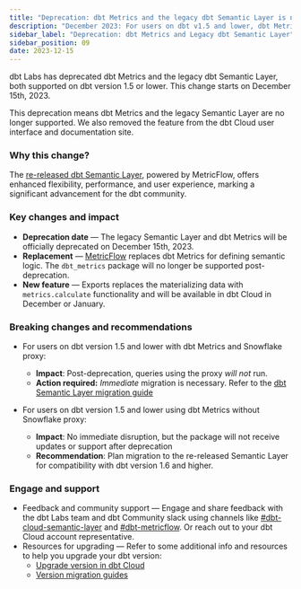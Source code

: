 ```yaml
---
title: "Deprecation: dbt Metrics and the legacy dbt Semantic Layer is now deprecated"
description: "December 2023: For users on dbt v1.5 and lower, dbt Metrics and the legacy dbt Semantic Layer has been deprecated. Use the migration guide to migrate to and access the latest dbt Semantic Layer. "
sidebar_label: "Deprecation: dbt Metrics and Legacy dbt Semantic Layer"
sidebar_position: 09
date: 2023-12-15
---
```


dbt Labs has deprecated dbt Metrics and the legacy dbt Semantic Layer, both supported on dbt version 1.5 or lower. This change starts on December 15th, 2023.

This deprecation means dbt Metrics and the legacy Semantic Layer are no longer supported. We also removed the feature from the dbt Cloud user interface and documentation site.

### Why this change?

The [re-released dbt Semantic Layer](/docs/use-dbt-semantic-layer/dbt-sl), powered by MetricFlow, offers enhanced flexibility, performance, and user experience, marking a significant advancement for the dbt community.

### Key changes and impact

- **Deprecation date** &mdash; The legacy Semantic Layer and dbt Metrics will be officially deprecated on December 15th, 2023.
- **Replacement** &mdash; [MetricFlow](/docs/build/build-metrics-intro) replaces dbt Metrics for defining semantic logic. The `dbt_metrics` package will no longer be supported post-deprecation.
- **New feature** &mdash; Exports replaces the materializing data with `metrics.calculate` functionality and will be available in dbt Cloud in December or January.


### Breaking changes and recommendations

- For users on dbt version 1.5 and lower with dbt Metrics and Snowflake proxy:
  - **Impact**: Post-deprecation, queries using the proxy _will not_ run.
  - **Action required:** _Immediate_ migration is necessary. Refer to the [dbt Semantic Layer migration guide](/guides/sl-migration?step=1)

- For users on dbt version 1.5 and lower using dbt Metrics without Snowflake proxy:
  - **Impact**: No immediate disruption, but the package will not receive updates or support after deprecation
  - **Recommendation**: Plan migration to the re-released Semantic Layer for compatibility with dbt version 1.6 and higher.

### Engage and support

- Feedback and community support &mdash; Engage and share feedback with the dbt Labs team and dbt Community slack using channels like [#dbt-cloud-semantic-layer](https://getdbt.slack.com/archives/C046L0VTVR6) and [#dbt-metricflow](https://getdbt.slack.com/archives/C02CCBBBR1D). Or reach out to your dbt Cloud account representative.
- Resources for upgrading &mdash; Refer to some additional info and resources to help you upgrade your dbt version:
  - [Upgrade version in dbt Cloud](/docs/dbt-versions/upgrade-core-in-cloud)
  - [Version migration guides](/docs/dbt-versions/core-upgrade)
